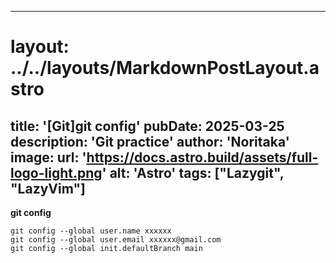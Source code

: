 
---
# layout: ../../layouts/MarkdownPostLayout.astro
title: '[Git]git config'
pubDate: 2025-03-25
description: 'Git practice'
author: 'Noritaka'
image:
    url: 'https://docs.astro.build/assets/full-logo-light.png'
    alt: 'Astro'
tags: ["Lazygit", "LazyVim"]
---



**git config**
```
git config --global user.name xxxxxx
git config --global user.email xxxxxx@gmail.com
git config --global init.defaultBranch main

```
